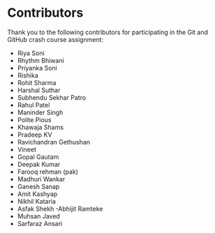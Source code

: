 # Contributors

Thank you to the following contributors for participating in the Git and GitHub crash course assignment:

- Riya Soni
- Rhythm Bhiwani
- Priyanka Soni
- Rishika
- Rohit Sharma
- Harshal Suthar
- Subhendu Sekhar Patro
- Rahul Patel
- Maninder Singh
- Polite Pious
- Khawaja Shams
- Pradeep KV
- Ravichandran Gethushan
- Vineet
- Gopal Gautam
- Deepak Kumar
- Farooq rehman (pak)
- Madhuri Wankar
- Ganesh Sanap
- Amit Kashyap
- Nikhil Kataria
- Asfak Shekh
-Abhijit Ramteke
- Muhsan Javed
- Sarfaraz Ansari
